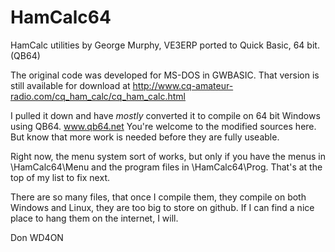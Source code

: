 # HamCalc64
HamCalc utilities by George Murphy, VE3ERP ported to Quick Basic, 64 bit.  (QB64)

The original code was developed for MS-DOS in GWBASIC.  That version is still 
available for download at http://www.cq-amateur-radio.com/cq_ham_calc/cq_ham_calc.html

I pulled it down and have *mostly* converted it to compile on 64 bit Windows using
QB64. www.qb64.net  You're welcome to the modified sources here.  But know that more
work is needed before they are fully useable.

Right now, the menu system sort of works, but only if you have the menus in 
\\HamCalc64\Menu and the program files in \\HamCalc64\Prog.  That's at the top
of my list to fix next.

There are so many files, that once I compile them, they compile on both Windows and
Linux, they are too big to store on github.  If I can find a nice place to hang them
on the internet, I will.

Don
WD4ON
